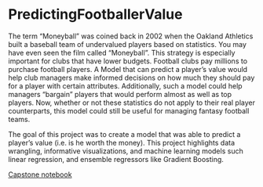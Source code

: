 # PredictingFootballerValue

The term “Moneyball” was coined back in 2002 when the Oakland Athletics built a baseball team of undervalued players based on statistics. You may have even seen the film called “Moneyball”. This strategy is especially important for clubs that have lower budgets. Football clubs pay millions to purchase football players. A Model that can predict a player’s value would help club managers make informed decisions on how much they should pay for a player with certain attributes. Additionally, such a model could help managers “bargain” players that would perform almost as well as top players.  Now, whether or not these statistics do not apply to their  real player counterparts, this model could still be useful for managing fantasy football teams. 

The goal of this project was to create a model that was able to predict a player’s value (i.e. is he worth the money). This project highlights data wrangling, informative visualizations, and machine learning models such linear regression, and ensemble regressors like Gradient Boosting. 

[Capstone notebook](https://github.com/gormikayel/PredictingFootballerValue/blob/main/Capstone1(%20FIFA19)Updated.ipynb)
